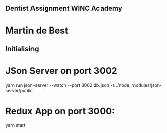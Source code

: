 ## Dentist Assignment WINC Academy

# Martin de Best

## Initialising

# JSon Server on port 3002

yarn run json-server --watch --port 3002 db.json -s ./node_modules/json-server/public

# Redux App on port 3000:

yarn start
